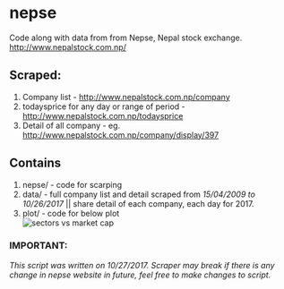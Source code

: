 # nepse
Code along with data from from Nepse, Nepal stock exchange.
http://www.nepalstock.com.np/

## Scraped:
1. Company list - http://www.nepalstock.com.np/company
2. todaysprice for any day or range of period - http://www.nepalstock.com.np/todaysprice
3. Detail of all company - eg. http://www.nepalstock.com.np/company/display/397

## Contains
1. nepse/ - code for scarping
2. data/ - full company list and detail scraped from *15/04/2009 to 10/26/2017* || share detail of each company, each day for 2017.
3. plot/ - code for below plot  
![sectors vs market cap](https://i.imgur.com/jOPsBxu.png)

### IMPORTANT:
*This script was written on 10/27/2017. Scraper may break if there
is any change in nepse website in future, feel free to make changes to script.*
